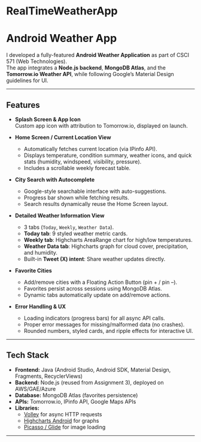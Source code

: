 # RealTimeWeatherApp

# Android Weather App

I developed a fully-featured **Android Weather Application** as part of CSCI 571 (Web Technologies).  
The app integrates a **Node.js backend**, **MongoDB Atlas**, and the **Tomorrow.io Weather API**, while following Google’s Material Design guidelines for UI.

---

## Features
- **Splash Screen & App Icon**  
  Custom app icon with attribution to Tomorrow.io, displayed on launch.
  
- **Home Screen / Current Location View**  
  - Automatically fetches current location (via IPinfo API).  
  - Displays temperature, condition summary, weather icons, and quick stats (humidity, windspeed, visibility, pressure).  
  - Includes a scrollable weekly forecast table.

- **City Search with Autocomplete**  
  - Google-style searchable interface with auto-suggestions.  
  - Progress bar shown while fetching results.  
  - Search results dynamically reuse the Home Screen layout.

- **Detailed Weather Information View**  
  - 3 tabs (`Today`, `Weekly`, `Weather Data`).  
  - **Today tab**: 9 styled weather metric cards.  
  - **Weekly tab**: Highcharts AreaRange chart for high/low temperatures.  
  - **Weather Data tab**: Highcharts graph for cloud cover, precipitation, and humidity.  
  - Built-in **Tweet (X) intent**: Share weather updates directly.

- **Favorite Cities**  
  - Add/remove cities with a Floating Action Button (pin + / pin –).  
  - Favorites persist across sessions using MongoDB Atlas.  
  - Dynamic tabs automatically update on add/remove actions.  

- **Error Handling & UX**  
  - Loading indicators (progress bars) for all async API calls.  
  - Proper error messages for missing/malformed data (no crashes).  
  - Rounded numbers, styled cards, and ripple effects for interactive UI.

---

## Tech Stack
- **Frontend:** Java (Android Studio, Android SDK, Material Design, Fragments, RecyclerViews)  
- **Backend:** Node.js (reused from Assignment 3), deployed on AWS/GAE/Azure  
- **Database:** MongoDB Atlas (favorites persistence)  
- **APIs:** Tomorrow.io, IPinfo API, Google Maps APIs  
- **Libraries:**  
  - [Volley](https://developer.android.com/training/volley) for async HTTP requests  
  - [Highcharts Android](https://www.highcharts.com/blog/tutorials/highcharts-android-wrapper-tutorial/) for graphs  
  - [Picasso / Glide](https://square.github.io/picasso/) for image loading  

---
